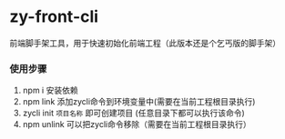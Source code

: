 # zy-front-cli

前端脚手架工具，用于快速初始化前端工程（此版本还是个乞丐版的脚手架）

### 使用步骤
1. npm i 安装依赖
2. npm link 添加zycli命令到环境变量中(需要在当前工程根目录执行)
3. zycli init `项目名称` 即可创建项目 (任意目录下都可以执行该命令)
4. npm unlink 可以把zycli命令移除（需要在当前工程根目录执行）
